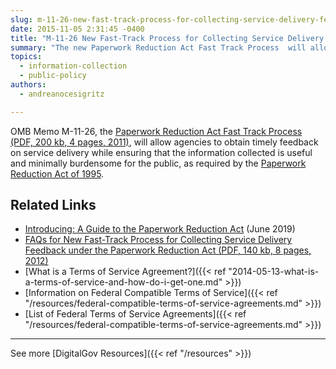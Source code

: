 ```yaml
---
slug: m-11-26-new-fast-track-process-for-collecting-service-delivery-feedback-under-the-paperwork-reduction-act
date: 2015-11-05 2:31:45 -0400
title: "M-11-26 New Fast-Track Process for Collecting Service Delivery Feedback Under the Paperwork Reduction Act"
summary: "The new Paperwork Reduction Act Fast Track Process  will allow agencies to obtain timely feedback on service delivery while ensuring that the information collected is useful and minimally burdensome for the public, as required by the Paperwork Reduction Act of 1995."
topics:
  - information-collection
  - public-policy
authors:
  - andreanocesigritz

---
```


OMB Memo M-11-26, the [Paperwork Reduction Act Fast Track Process (PDF, 200 kb, 4 pages, 2011)](https://www.whitehouse.gov/wp-content/uploads/legacy_drupal_files/omb/memoranda/2011/m11-26.pdf), will allow agencies to obtain timely feedback on service delivery while ensuring that the information collected is useful and minimally burdensome for the public, as required by the [Paperwork Reduction Act of 1995](https://digital.gov/resources/paperwork-reduction-act-44-u-s-c-3501-et-seq/).

## Related Links

- [Introducing: A Guide to the Paperwork Reduction Act](https://digital.gov/2019/06/18/introducing-a-guide-paperwork-reduction-act/) (June 2019)
- [FAQs for New Fast-Track Process for Collecting Service Delivery Feedback under the Paperwork Reduction Act (PDF, 140 kb, 8 pages, 2012)](https://www.whitehouse.gov/wp-content/uploads/legacy_drupal_files/omb/assets/inforeg/pra-faqs.pdf)
- [What is a Terms of Service Agreement?]({{< ref "2014-05-13-what-is-a-terms-of-service-and-how-do-i-get-one.md" >}})
- [Information on Federal Compatible Terms of Service]({{< ref "/resources/federal-compatible-terms-of-service-agreements.md" >}})
- [List of Federal Terms of Service Agreements]({{< ref "/resources/federal-compatible-terms-of-service-agreements.md" >}})

---

See more [DigitalGov Resources]({{< ref "/resources" >}})
